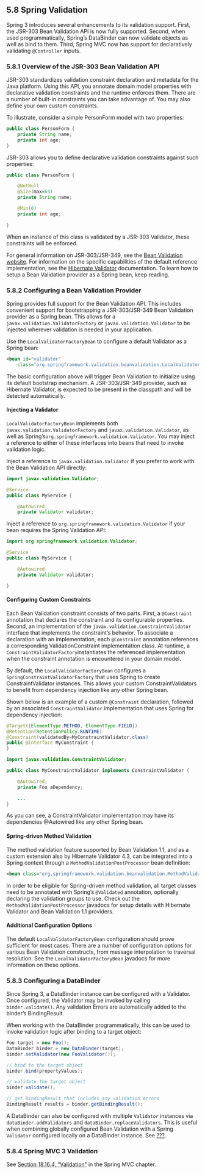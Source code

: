 ## 5.8 Spring Validation

Spring 3 introduces several enhancements to its validation support. First, the JSR-303 Bean Validation API is now fully supported. Second, when used programmatically, Spring’s DataBinder can now validate objects as well as bind to them. Third, Spring MVC now has support for declaratively validating `@Controller` inputs.

### 5.8.1 Overview of the JSR-303 Bean Validation API

JSR-303 standardizes validation constraint declaration and metadata for the Java platform. Using this API, you annotate domain model properties with declarative validation constraints and the runtime enforces them. There are a number of built-in constraints you can take advantage of. You may also define your own custom constraints.

To illustrate, consider a simple PersonForm model with two properties:

```java
public class PersonForm {
	private String name;
	private int age;
}
```

JSR-303 allows you to define declarative validation constraints against such properties:

```java
public class PersonForm {

	@NotNull
	@Size(max=64)
	private String name;

	@Min(0)
	private int age;

}
```

When an instance of this class is validated by a JSR-303 Validator, these constraints will be enforced.

For general information on JSR-303/JSR-349, see the [Bean Validation website](http://beanvalidation.org/). For information on the specific capabilities of the default reference implementation, see the [Hibernate Validator](https://www.hibernate.org/412.html) documentation. To learn how to setup a Bean Validation provider as a Spring bean, keep reading.

### 5.8.2 Configuring a Bean Validation Provider

Spring provides full support for the Bean Validation API. This includes convenient support for bootstrapping a JSR-303/JSR-349 Bean Validation provider as a Spring bean. This allows for a `javax.validation.ValidatorFactory` or `javax.validation.Validator` to be injected wherever validation is needed in your application.

Use the `LocalValidatorFactoryBean` to configure a default Validator as a Spring bean:

```xml
<bean id="validator"
	class="org.springframework.validation.beanvalidation.LocalValidatorFactoryBean"/>
```

The basic configuration above will trigger Bean Validation to initialize using its default bootstrap mechanism. A JSR-303/JSR-349 provider, such as Hibernate Validator, is expected to be present in the classpath and will be detected automatically.

#### Injecting a Validator

`LocalValidatorFactoryBean` implements both `javax.validation.ValidatorFactory` and `javax.validation.Validator`, as well as Spring’s`org.springframework.validation.Validator`. You may inject a reference to either of these interfaces into beans that need to invoke validation logic.

Inject a reference to `javax.validation.Validator` if you prefer to work with the Bean Validation API directly:

```java
import javax.validation.Validator;

@Service
public class MyService {

	@Autowired
	private Validator validator;
```

Inject a reference to `org.springframework.validation.Validator` if your bean requires the Spring Validation API:

```java
import org.springframework.validation.Validator;

@Service
public class MyService {

	@Autowired
	private Validator validator;

}
```

#### Configuring Custom Constraints

Each Bean Validation constraint consists of two parts. First, a `@Constraint` annotation that declares the constraint and its configurable properties. Second, an implementation of the `javax.validation.ConstraintValidator` interface that implements the constraint’s behavior. To associate a declaration with an implementation, each `@Constraint` annotation references a corresponding ValidationConstraint implementation class. At runtime, a `ConstraintValidatorFactory`instantiates the referenced implementation when the constraint annotation is encountered in your domain model.

By default, the `LocalValidatorFactoryBean` configures a `SpringConstraintValidatorFactory` that uses Spring to create ConstraintValidator instances. This allows your custom ConstraintValidators to benefit from dependency injection like any other Spring bean.

Shown below is an example of a custom `@Constraint` declaration, followed by an associated `ConstraintValidator` implementation that uses Spring for dependency injection:

```java
@Target({ElementType.METHOD, ElementType.FIELD})
@Retention(RetentionPolicy.RUNTIME)
@Constraint(validatedBy=MyConstraintValidator.class)
public @interface MyConstraint {
}
```

```java
import javax.validation.ConstraintValidator;

public class MyConstraintValidator implements ConstraintValidator {

	@Autowired;
	private Foo aDependency;

	...
}
```

As you can see, a ConstraintValidator implementation may have its dependencies @Autowired like any other Spring bean.

#### Spring-driven Method Validation

The method validation feature supported by Bean Validation 1.1, and as a custom extension also by Hibernate Validator 4.3, can be integrated into a Spring context through a `MethodValidationPostProcessor` bean definition:

```xml
<bean class="org.springframework.validation.beanvalidation.MethodValidationPostProcessor"/>
```

In order to be eligible for Spring-driven method validation, all target classes need to be annotated with Spring’s `@Validated` annotation, optionally declaring the validation groups to use. Check out the `MethodValidationPostProcessor` javadocs for setup details with Hibernate Validator and Bean Validation 1.1 providers.

#### Additional Configuration Options

The default `LocalValidatorFactoryBean` configuration should prove sufficient for most cases. There are a number of configuration options for various Bean Validation constructs, from message interpolation to traversal resolution. See the `LocalValidatorFactoryBean` javadocs for more information on these options.

### 5.8.3 Configuring a DataBinder

Since Spring 3, a DataBinder instance can be configured with a Validator. Once configured, the Validator may be invoked by calling `binder.validate()`. Any validation Errors are automatically added to the binder’s BindingResult.

When working with the DataBinder programmatically, this can be used to invoke validation logic after binding to a target object:

```java
Foo target = new Foo();
DataBinder binder = new DataBinder(target);
binder.setValidator(new FooValidator());

// bind to the target object
binder.bind(propertyValues);

// validate the target object
binder.validate();

// get BindingResult that includes any validation errors
BindingResult results = binder.getBindingResult();
```

A DataBinder can also be configured with multiple `Validator` instances via `dataBinder.addValidators` and `dataBinder.replaceValidators`. This is useful when combining globally configured Bean Validation with a Spring `Validator` configured locally on a DataBinder instance. See [???](http://docs.spring.io/spring/docs/5.0.0.M5/spring-framework-reference/htmlsingle/#).

### 5.8.4 Spring MVC 3 Validation

See [Section 18.16.4, “Validation”](http://docs.spring.io/spring/docs/5.0.0.M5/spring-framework-reference/htmlsingle/#mvc-config-validation) in the Spring MVC chapter.